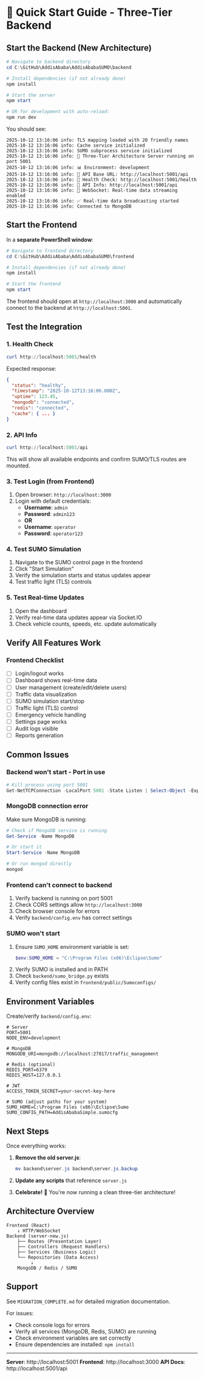 # 🚀 Quick Start Guide - Three-Tier Backend

## Start the Backend (New Architecture)

```powershell
# Navigate to backend directory
cd C:\GitHub\AddisAbaba\AddisAbabaSUMO\backend

# Install dependencies (if not already done)
npm install

# Start the server
npm start

# OR for development with auto-reload:
npm run dev
```

You should see:
```
2025-10-12 13:16:06 info: TLS mapping loaded with 20 friendly names
2025-10-12 13:16:06 info: Cache service initialized
2025-10-12 13:16:06 info: SUMO subprocess service initialized
2025-10-12 13:16:06 info: 🚀 Three-Tier Architecture Server running on port 5001
2025-10-12 13:16:06 info: 📊 Environment: development
2025-10-12 13:16:06 info: 🔗 API Base URL: http://localhost:5001/api
2025-10-12 13:16:06 info: 💚 Health Check: http://localhost:5001/health
2025-10-12 13:16:06 info: 📖 API Info: http://localhost:5001/api
2025-10-12 13:16:06 info: 🔌 WebSocket: Real-time data streaming enabled
2025-10-12 13:16:06 info: ✅ Real-time data broadcasting started
2025-10-12 13:16:06 info: Connected to MongoDB
```

## Start the Frontend

In a **separate PowerShell window**:

```powershell
# Navigate to frontend directory
cd C:\GitHub\AddisAbaba\AddisAbabaSUMO\frontend

# Install dependencies (if not already done)
npm install

# Start the frontend
npm start
```

The frontend should open at `http://localhost:3000` and automatically connect to the backend at `http://localhost:5001`.

## Test the Integration

### 1. Health Check
```powershell
curl http://localhost:5001/health
```

Expected response:
```json
{
  "status": "healthy",
  "timestamp": "2025-10-12T13:16:06.000Z",
  "uptime": 123.45,
  "mongodb": "connected",
  "redis": "connected",
  "cache": { ... }
}
```

### 2. API Info
```powershell
curl http://localhost:5001/api
```

This will show all available endpoints and confirm SUMO/TLS routes are mounted.

### 3. Test Login (from Frontend)
1. Open browser: `http://localhost:3000`
2. Login with default credentials:
   - **Username**: `admin`
   - **Password**: `admin123`
   - **OR**
   - **Username**: `operator`
   - **Password**: `operator123`

### 4. Test SUMO Simulation
1. Navigate to the SUMO control page in the frontend
2. Click "Start Simulation"
3. Verify the simulation starts and status updates appear
4. Test traffic light (TLS) controls

### 5. Test Real-time Updates
1. Open the dashboard
2. Verify real-time data updates appear via Socket.IO
3. Check vehicle counts, speeds, etc. update automatically

## Verify All Features Work

### Frontend Checklist
- [ ] Login/logout works
- [ ] Dashboard shows real-time data
- [ ] User management (create/edit/delete users)
- [ ] Traffic data visualization
- [ ] SUMO simulation start/stop
- [ ] Traffic light (TLS) control
- [ ] Emergency vehicle handling
- [ ] Settings page works
- [ ] Audit logs visible
- [ ] Reports generation

## Common Issues

### Backend won't start - Port in use
```powershell
# Kill process using port 5001
Get-NetTCPConnection -LocalPort 5001 -State Listen | Select-Object -ExpandProperty OwningProcess | ForEach-Object { Stop-Process -Id $_ -Force }
```

### MongoDB connection error
Make sure MongoDB is running:
```powershell
# Check if MongoDB service is running
Get-Service -Name MongoDB

# Or start it
Start-Service -Name MongoDB

# Or run mongod directly
mongod
```

### Frontend can't connect to backend
1. Verify backend is running on port 5001
2. Check CORS settings allow `http://localhost:3000`
3. Check browser console for errors
4. Verify `backend/config.env` has correct settings

### SUMO won't start
1. Ensure `SUMO_HOME` environment variable is set:
   ```powershell
   $env:SUMO_HOME = "C:\Program Files (x86)\Eclipse\Sumo"
   ```
2. Verify SUMO is installed and in PATH
3. Check `backend/sumo_bridge.py` exists
4. Verify config files exist in `frontend/public/Sumoconfigs/`

## Environment Variables

Create/verify `backend/config.env`:

```env
# Server
PORT=5001
NODE_ENV=development

# MongoDB
MONGODB_URI=mongodb://localhost:27017/traffic_management

# Redis (optional)
REDIS_PORT=6379
REDIS_HOST=127.0.0.1

# JWT
ACCESS_TOKEN_SECRET=your-secret-key-here

# SUMO (adjust paths for your system)
SUMO_HOME=C:\Program Files (x86)\Eclipse\Sumo
SUMO_CONFIG_PATH=AddisAbabaSimple.sumocfg
```

## Next Steps

Once everything works:

1. **Remove the old server.js**:
   ```powershell
   mv backend\server.js backend\server.js.backup
   ```

2. **Update any scripts** that reference `server.js`

3. **Celebrate!** 🎉 You're now running a clean three-tier architecture!

## Architecture Overview

```
Frontend (React)
    ↓ HTTP/WebSocket
Backend (server-new.js)
    ├── Routes (Presentation Layer)
    ├── Controllers (Request Handlers)
    ├── Services (Business Logic)
    └── Repositories (Data Access)
         ↓
    MongoDB / Redis / SUMO
```

## Support

See `MIGRATION_COMPLETE.md` for detailed migration documentation.

For issues:
- Check console logs for errors
- Verify all services (MongoDB, Redis, SUMO) are running
- Check environment variables are set correctly
- Ensure dependencies are installed: `npm install`

---

**Server**: http://localhost:5001
**Frontend**: http://localhost:3000
**API Docs**: http://localhost:5001/api
